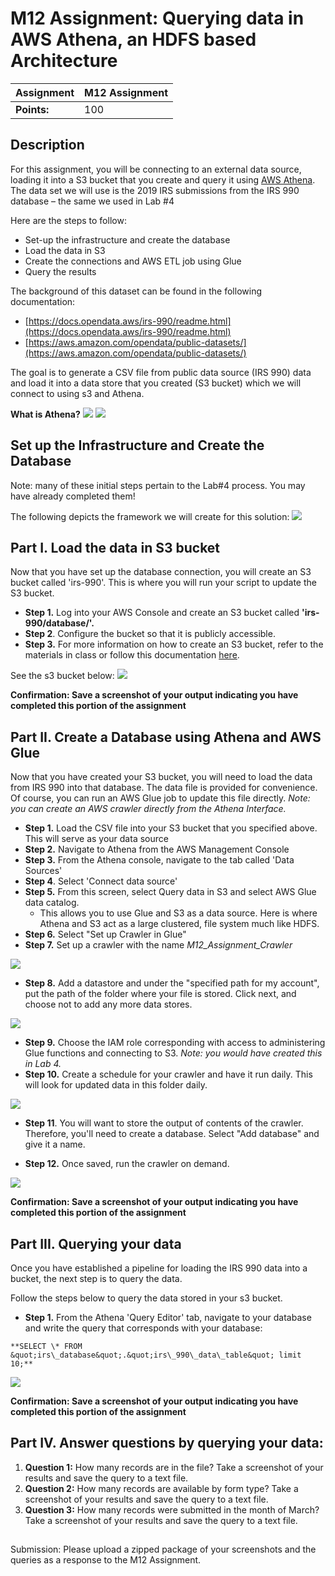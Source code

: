 # M12 Assignment: Querying data in AWS Athena, an HDFS based Architecture

| **Assignment** | M12 Assignment |
| --- | --- |
| **Points:** | 100 |



## Description

For this assignment, you will be connecting to an external data source, loading it into a S3 bucket that you create and query it using [AWS Athena](https://aws.amazon.com/athena/?whats-new-cards.sort-by=item.additionalFields.postDateTime&amp;whats-new-cards.sort-order=desc). The data set we will use is the 2019 IRS submissions from the IRS 990 database – the same we used in Lab #4

Here are the steps to follow:

- Set-up the infrastructure and create the database
- Load the data in S3
- Create the connections and AWS ETL job using Glue
- Query the results

The background of this dataset can be found in the following documentation:

- [https://docs.opendata.aws/irs-990/readme.html](https://docs.opendata.aws/irs-990/readme.html)
- [https://aws.amazon.com/opendata/public-datasets/](https://aws.amazon.com/opendata/public-datasets/)

The goal is to generate a CSV file from public data source (IRS 990) data and load it into a data store that you created (S3 bucket) which we will connect to using s3 and Athena.

**What is Athena?**
 ![](./images/screenshot_1.png)
 ![](./images/screenshot_2.png) 


## Set up the Infrastructure and Create the Database

Note: many of these initial steps pertain to the Lab#4 process. You may have already completed them!

The following depicts the framework we will create for this solution:
 ![](./images/framework.png)

## Part I. Load the data in S3 bucket

Now that you have set up the database connection, you will create an S3 bucket called &#39;irs-990&#39;. This is where you will run your script to update the S3 bucket.

- **Step 1.** Log into your AWS Console and create an S3 bucket called **&#39;irs-990/database/&#39;.**
- **Step 2**. Configure the bucket so that it is publicly accessible.
- **Step 3.** For more information on how to create an S3 bucket, refer to the materials in class or follow this documentation [here](https://docs.aws.amazon.com/AmazonS3/latest/gsg/CreatingABucket.html).

See the s3 bucket below:
 ![](./images/screenshot_3.png)


**Confirmation: Save a screenshot of your output indicating you have completed this portion of the assignment**

## Part II. Create a Database using Athena and AWS Glue

Now that you have created your S3 bucket, you will need to load the data from IRS 990 into that database. The data file is provided for convenience. Of course, you can run an AWS Glue job to update this file directly. _Note: you can create an AWS crawler directly from the Athena Interface._

- **Step 1.** Load the CSV file into your S3 bucket that you specified above. This will serve as your data source
- **Step 2.** Navigate to Athena from the AWS Management Console
- **Step 3.** From the Athena console, navigate to the tab called &#39;Data Sources&#39;
- **Step 4**. Select &#39;Connect data source&#39;
- **Step 5.** From this screen, select Query data in S3 and select AWS Glue data catalog.
  - This allows you to use Glue and S3 as a data source. Here is where Athena and S3 act as a large clustered, file system much like HDFS.
- **Step 6.** Select &quot;Set up Crawler in Glue&quot;
- **Step 7.** Set up a crawler with the name _M12\_Assignment\_Crawler_

![](./images/screenshot_5.png)

- **Step 8.** Add a datastore and under the &quot;specified path for my account&quot;, put the path of the folder where your file is stored. Click next, and choose not to add any more data stores.

![](./images/screenshot_6.png)

- **Step 9.** Choose the IAM role corresponding with access to administering Glue functions and connecting to S3. _Note: you would have created this in Lab 4._
- **Step 10.** Create a schedule for your crawler and have it run daily. This will look for updated data in this folder daily.

![](./images/screenshot_7.png)

- **Step 11**. You will want to store the output of contents of the crawler. Therefore, you&#39;ll need to create a database. Select &quot;Add database&quot; and give it a name.

- **Step 12.** Once saved, run the crawler on demand.

![](./images/screenshot_8.png)

**Confirmation: Save a screenshot of your output indicating you have completed this portion of the assignment**

## Part III. Querying your data

Once you have established a pipeline for loading the IRS 990 data into a bucket, the next step is to query the data.

Follow the steps below to query the data stored in your s3 bucket.

- **Step 1.** From the Athena &#39;Query Editor&#39; tab, navigate to your database and write the query that corresponds with your database:

```**SELECT \* FROM &quot;irs\_database&quot;.&quot;irs\_990\_data\_table&quot; limit 10;**```

![](./images/screenshot_9.png)

**Confirmation: Save a screenshot of your output indicating you have completed this portion of the assignment**

## Part IV. Answer questions by querying your data:

1. **Question 1:** How many records are in the file? Take a screenshot of your results and save the query to a text file.
2. **Question 2:** How many records are available by form type? Take a screenshot of your results and save the query to a text file.
3. **Question 3:** How many records were submitted in the month of March? Take a screenshot of your results and save the query to a text file.

##

Submission:
 Please upload a zipped package of your screenshots and the queries as a response to the M12 Assignment.

